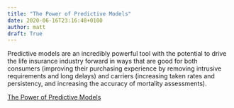 ```yaml
---
title: "The Power of Predictive Models"
date: 2020-06-16T23:16:48+0100
author: matt
draft: True
---
```

Predictive models are an incredibly powerful tool with the potential to drive the life insurance industry forward in ways that are good for both consumers (improving their purchasing experience by removing intrusive requirements and long delays) and carriers (increasing taken rates and persistency, and increasing the accuracy of mortality assessments).

[ The Power of Predictive Models ]( https://www.scor.com/en/media/news-press-releases/power-predictive-models )
